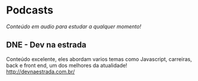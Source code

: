 # Podcasts

*Conteúdo em audio para estudar a qualquer momento!*

## DNE - Dev na estrada
Conteúdo excelente, eles abordam varios temas como Javascript, carreiras, back e front end, um dos melhores da atualidade!
http://devnaestrada.com.br/
